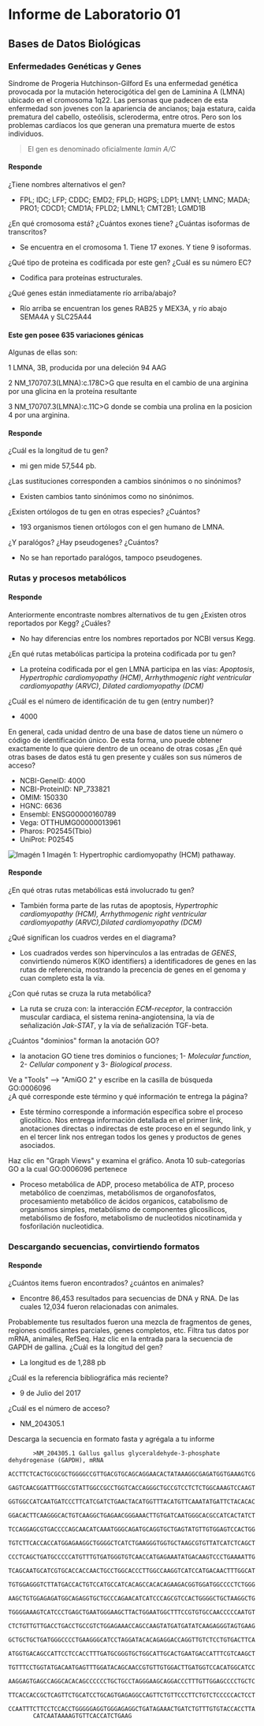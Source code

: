 # Informe de Laboratorio 01
## Bases de Datos Biológicas

### Enfermedades Genéticas y Genes

 Síndrome de Progeria Hutchinson-Gilford
Es una enfermedad genética provocada por la mutación heterocigótica del gen de Laminina A (LMNA) ubicado en el cromosoma 1q22. Las personas que padecen de esta enfermedad son jovenes con la apariencia de ancianos; baja estatura, caida prematura del cabello, osteólisis, scleroderma, entre otros. Pero son los problemas cardíacos los que generan una prematura muerte de estos individuos.
> El gen es denominado oficialmente *lamin A/C*

#### Responde
¿Tiene nombres alternativos el gen?
  
  - FPL; IDC; LFP; CDDC; EMD2; FPLD; HGPS; LDP1; LMN1; LMNC; MADA; PRO1; CDCD1; CMD1A; FPLD2; LMNL1; CMT2B1; LGMD1B
	
¿En qué cromosoma está? ¿Cuántos exones tiene? ¿Cuántas isoformas de transcritos?
  
  - Se encuentra en el cromosoma 1. Tiene 17 exones. Y tiene 9 isoformas. 
    
¿Qué tipo de proteina es codificada por este gen? ¿Cuál es su número EC?
  
  - Codifica para proteínas estructurales. 
    
¿Qué genes están inmediatamente río arriba/abajo?
  
  - Río arriba se encuentran los genes RAB25 y MEX3A, y río abajo SEMA4A y SLC25A44
    
#### Este gen posee 635 variaciones génicas
Algunas de ellas son:

1 LMNA, 3B, producida por una deleción 94 AAG
	
2 NM_170707.3(LMNA):c.178C>G que resulta en el cambio de una arginina por una glicina en la proteína resultante

3 NM_170707.3(LMNA):c.11C>G donde se combia una prolina en la posicion 4 por una arginina.

#### Responde

¿Cuál es la longitud de tu gen?

  - mi gen mide 57,544 pb.
  
¿Las sustituciones corresponden a cambios sinónimos o no sinónimos?  

  - Existen cambios tanto sinónimos como no sinónimos.
	  
¿Existen ortólogos de tu gen en otras especies? ¿Cuántos?  

  - 193 organismos tienen ortólogos con el gen humano de LMNA.
  
¿Y paralógos? ¿Hay pseudogenes? ¿Cuántos?

  - No se han reportado paralógos, tampoco pseudogenes.
  
  
### Rutas y procesos metabólicos
  
#### Responde
  
Anteriormente encontraste nombres alternativos de tu gen ¿Existen otros reportados por Kegg? ¿Cuáles?

  - No hay diferencias entre los nombres reportados por NCBI versus Kegg.
  
¿En qué rutas metabólicas participa la proteina codificada por tu gen?

  - La proteína codificada por el gen LMNA participa en las vías: *Apoptosis*, *Hypertrophic cardiomyopathy (HCM)*, *Arrhythmogenic right ventricular cardiomyopathy (ARVC)*, *Dilated cardiomyopathy (DCM)*
  
¿Cuál es el número de identificación de tu gen (entry number)?

  - 4000

En general, cada unidad dentro de una base de datos tiene un número o código de identificación único. De esta forma, uno puede obtener exactamente lo que quiere dentro de un oceano de otras cosas ¿En qué otras bases de datos está tu gen presente y cuáles son sus números de acceso? 

  - NCBI-GeneID: 4000
  - NCBI-ProteinID: NP_733821
  - OMIM: 150330
  - HGNC: 6636
  - Ensembl: ENSG00000160789
  - Vega: OTTHUMG00000013961
  - Pharos: P02545(Tbio)
  - UniProt: P02545

![Imagén 1](http://www.kegg.jp/tmp/mark_pathway150275328130820/hsa05410.png)
Imagén 1: Hypertrophic cardiomyopathy (HCM) pathaway.

#### Responde

¿En qué otras rutas metabólicas está involucrado tu gen?

  - También forma parte de las rutas de apoptosis, *Hypertrophic cardiomyopathy (HCM), Arrhythmogenic right ventricular cardiomyopathy (ARVC),Dilated cardiomyopathy (DCM)*
  
¿Qué significan los cuadros verdes en el diagrama?

  - Los cuadrados verdes son hipervínculos a las entradas de *GENES*, convirtiendo números K(KO identifiers) a identificadores de genes en las rutas de referencia, mostrando la precencia de genes en el genoma y cuan completo esta la vía.
  
¿Con qué rutas se cruza la ruta metabólica?

  - La ruta se cruza con: la interacción *ECM-receptor*, la contracción muscular cardiaca, el sistema renina-angiotensina, la vía de señalización *Jak-STAT*, y la vía de señalización TGF-beta.
  
¿Cuántos "dominios" forman la anotación GO?

  - la anotacion GO tiene tres dominios o funciones; 1- *Molecular function*, 2- *Cellular component* y 3- *Biological process*.

Ve a "Tools" --> "AmiGO 2" y escribe en la casilla de búsqueda GO:0006096  
¿A qué corresponde este término y qué información te entrega la página?

  - Este término corresponde a información específica sobre el proceso glicolítico. Nos entrega información detallada en el primer link, anotaciones directas o indirectas de este proceso en el segundo link, y en el tercer link nos entregan todos los genes y productos de genes asociados.
  
Haz clic en "Graph Views" y examina el gráfico. Anota 10 sub-categorías GO a la cual GO:0006096 pertenece

  - Proceso metabólica de ADP, proceso metabólica de ATP, proceso metabólico de coenzimas, metabólismos de organofosfatos, procesamiento metabólico de ácidos organicos, catabolismo de organismos simples, metabólismo de componentes glicosílicos, metabólismo de fosforo, metabolismo de nucleotidos nicotinamida y fosforilación nucleotidica.
  
  ### Descargando secuencias, convirtiendo formatos
  
  #### Responde
  
¿Cuántos items fueron encontrados? ¿cuántos en animales?

  - Encontre 86,453 resultados para secuencias de DNA y RNA. De las cuales 12,034 fueron relacionadas con animales.
  
Probablemente tus resultados fueron una mezcla de fragmentos de genes, regiones codificantes parciales, genes completos, etc. Filtra tus datos por mRNA, animales, RefSeq.
Haz clic en la entrada para la secuencia de GAPDH de gallina. 
¿Cuál es la longitud del gen? 

  - La longitud es de 1,288 pb
  
¿Cuál es la referencia bibliográfica más reciente? 

  - 9 de Julio del 2017
  
¿Cuál es el número de acceso?

  - NM_204305.1
  
Descarga la secuencia en formato fasta y agrégala a tu informe

           >NM_204305.1 Gallus gallus glyceraldehyde-3-phosphate dehydrogenase (GAPDH), mRNA
           ACCTTCTCACTGCGCGCTGGGGCCGTTGACGTGCAGCAGGAACACTATAAAGGCGAGATGGTGAAAGTCG
           GAGTCAACGGATTTGGCCGTATTGGCCGCCTGGTCACCAGGGCTGCCGTCCTCTCTGGCAAAGTCCAAGT
           GGTGGCCATCAATGATCCCTTCATCGATCTGAACTACATGGTTTACATGTTCAAATATGATTCTACACAC
           GGACACTTCAAGGGCACTGTCAAGGCTGAGAACGGGAAACTTGTGATCAATGGGCACGCCATCACTATCT
           TCCAGGAGCGTGACCCCAGCAACATCAAATGGGCAGATGCAGGTGCTGAGTATGTTGTGGAGTCCACTGG
           TGTCTTCACCACCATGGAGAAGGCTGGGGCTCATCTGAAGGGTGGTGCTAAGCGTGTTATCATCTCAGCT
           CCCTCAGCTGATGCCCCCATGTTTGTGATGGGTGTCAACCATGAGAAATATGACAAGTCCCTGAAAATTG
           TCAGCAATGCATCGTGCACCACCAACTGCCTGGCACCCTTGGCCAAGGTCATCCATGACAACTTTGGCAT
           TGTGGAGGGTCTTATGACCACTGTCCATGCCATCACAGCCACACAGAAGACGGTGGATGGCCCCTCTGGG
           AAGCTGTGGAGAGATGGCAGAGGTGCTGCCCAGAACATCATCCCAGCGTCCACTGGGGCTGCTAAGGCTG
           TGGGGAAAGTCATCCCTGAGCTGAATGGGAAGCTTACTGGAATGGCTTTCCGTGTGCCAACCCCCAATGT
           CTCTGTTGTTGACCTGACCTGCCGTCTGGAGAAACCAGCCAAGTATGATGATATCAAGAGGGTAGTGAAG
           GCTGCTGCTGATGGGCCCCTGAAGGGCATCCTAGGATACACAGAGGACCAGGTTGTCTCCTGTGACTTCA
           ATGGTGACAGCCATTCCTCCACCTTTGATGCGGGTGCTGGCATTGCACTGAATGACCATTTCGTCAAGCT
           TGTTTCCTGGTATGACAATGAGTTTGGATACAGCAACCGTGTTGTGGACTTGATGGTCCACATGGCATCC
           AAGGAGTGAGCCAGGCACACAGCCCCCCTGCTGCCTAGGGAAGCAGGACCCTTTGTTGGAGCCCCTGCTC
           TTCACCACCGCTCAGTTCTGCATCCTGCAGTGAGAGGCCAGTTCTGTTCCCTTCTGTCTCCCCCACTCCT
           CCAATTTCTTCCTCCACCTGGGGGAGGTGGGAGAGGCTGATAGAAACTGATCTGTTTGTGTACCACCTTA
           CATCAATAAAAGTGTTCACCATCTGAAG

